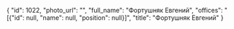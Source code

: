 {
    "id": 1022,
    "photo_url": "",
    "full_name": "Фортушняк Евгений",
    "offices": "[{\"id\": null, \"name\": null, \"position\": null}]",
    "title": "Фортушняк Евгений"
}